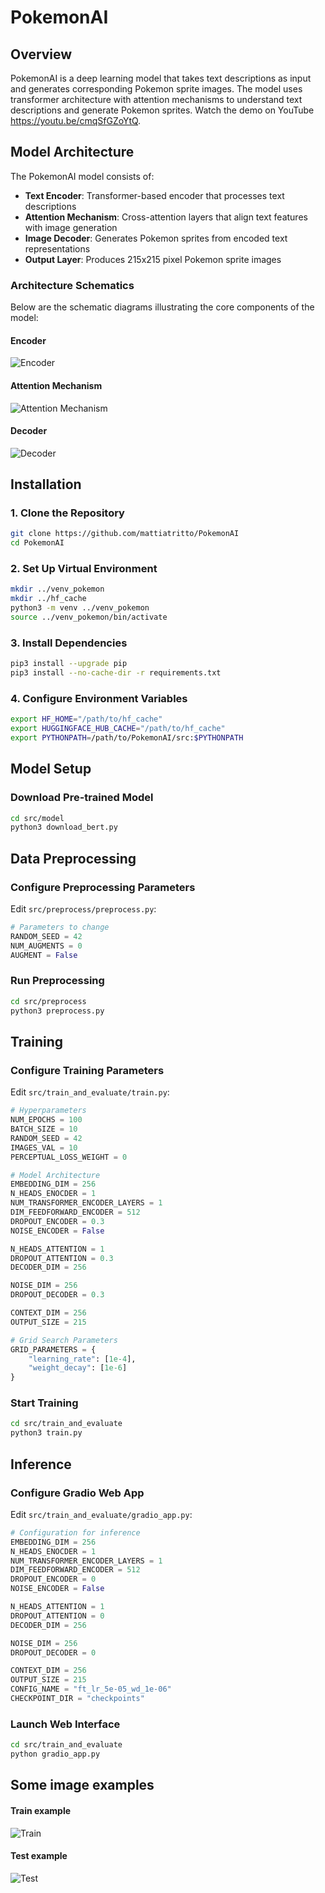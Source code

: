 # PokemonAI

## Overview

PokemonAI is a deep learning model that takes text descriptions as input and generates corresponding Pokemon sprite images. The model uses transformer architecture with attention mechanisms to understand text descriptions and generate Pokemon sprites. Watch the demo on YouTube https://youtu.be/cmqSfGZoYtQ.

## Model Architecture

The PokemonAI model consists of:

- **Text Encoder**: Transformer-based encoder that processes text descriptions
- **Attention Mechanism**: Cross-attention layers that align text features with image generation
- **Image Decoder**: Generates Pokemon sprites from encoded text representations
- **Output Layer**: Produces 215x215 pixel Pokemon sprite images

### Architecture Schematics

Below are the schematic diagrams illustrating the core components of the model:

#### Encoder
![Encoder](schematics/encoder.png)

#### Attention Mechanism
![Attention Mechanism](schematics/attention.png)

#### Decoder
![Decoder](schematics/decoder.png)


## Installation

### 1. Clone the Repository

```bash
git clone https://github.com/mattiatritto/PokemonAI
cd PokemonAI
```

### 2. Set Up Virtual Environment

```bash
mkdir ../venv_pokemon
mkdir ../hf_cache
python3 -m venv ../venv_pokemon
source ../venv_pokemon/bin/activate
```

### 3. Install Dependencies

```bash
pip3 install --upgrade pip
pip3 install --no-cache-dir -r requirements.txt
```

### 4. Configure Environment Variables

```bash
export HF_HOME="/path/to/hf_cache"
export HUGGINGFACE_HUB_CACHE="/path/to/hf_cache"
export PYTHONPATH=/path/to/PokemonAI/src:$PYTHONPATH
```

## Model Setup

### Download Pre-trained Model

```bash
cd src/model
python3 download_bert.py
```

## Data Preprocessing

### Configure Preprocessing Parameters

Edit `src/preprocess/preprocess.py`:

```python
# Parameters to change
RANDOM_SEED = 42
NUM_AUGMENTS = 0
AUGMENT = False
```

### Run Preprocessing

```bash
cd src/preprocess
python3 preprocess.py
```

## Training

### Configure Training Parameters

Edit `src/train_and_evaluate/train.py`:

```python
# Hyperparameters
NUM_EPOCHS = 100
BATCH_SIZE = 10
RANDOM_SEED = 42
IMAGES_VAL = 10
PERCEPTUAL_LOSS_WEIGHT = 0

# Model Architecture
EMBEDDING_DIM = 256
N_HEADS_ENOCDER = 1
NUM_TRANSFORMER_ENCODER_LAYERS = 1
DIM_FEEDFORWARD_ENCODER = 512
DROPOUT_ENCODER = 0.3
NOISE_ENCODER = False

N_HEADS_ATTENTION = 1
DROPOUT_ATTENTION = 0.3
DECODER_DIM = 256

NOISE_DIM = 256
DROPOUT_DECODER = 0.3

CONTEXT_DIM = 256
OUTPUT_SIZE = 215

# Grid Search Parameters
GRID_PARAMETERS = {
    "learning_rate": [1e-4],
    "weight_decay": [1e-6]
}
```

### Start Training

```bash
cd src/train_and_evaluate
python3 train.py
```

## Inference

### Configure Gradio Web App

Edit `src/train_and_evaluate/gradio_app.py`:

```python
# Configuration for inference
EMBEDDING_DIM = 256
N_HEADS_ENOCDER = 1
NUM_TRANSFORMER_ENCODER_LAYERS = 1
DIM_FEEDFORWARD_ENCODER = 512
DROPOUT_ENCODER = 0
NOISE_ENCODER = False

N_HEADS_ATTENTION = 1
DROPOUT_ATTENTION = 0
DECODER_DIM = 256

NOISE_DIM = 256
DROPOUT_DECODER = 0

CONTEXT_DIM = 256
OUTPUT_SIZE = 215
CONFIG_NAME = "ft_lr_5e-05_wd_1e-06"
CHECKPOINT_DIR = "checkpoints"
```

### Launch Web Interface

```bash
cd src/train_and_evaluate
python gradio_app.py
```


## Some image examples

#### Train example
![Train](images/train_example.png)
#### Test example
![Test](images/test_example.png)